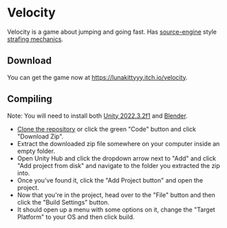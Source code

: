 # Velocity
Velocity is a game about jumping and going fast. Has [source-engine](https://developer.valvesoftware.com/wiki/Source) style [strafing mechanics](https://wiki.sourceruns.org/wiki/Bunnyhopping).

## Download
You can get the game now at https://lunakittyyy.itch.io/velocity.

## Compiling
Note: You will need to install both [Unity 2022.3.2f1](https://unity.com/releases/editor/whats-new/2022.3.2) and [Blender](https://www.blender.org/).

- [Clone the repository](https://docs.github.com/en/repositories/creating-and-managing-repositories/cloning-a-repository) or click the green "Code" button and click "Download Zip".
- Extract the downloaded zip file somewhere on your computer inside an empty folder.
- Open Unity Hub and click the dropdown arrow next to "Add" and click "Add project from disk" and navigate to the folder you extracted the zip into.
- Once you've found it, click the "Add Project button" and open the project.
- Now that you're in the project, head over to the "File" button and then click the "Build Settings" button.
- It should open up a menu with some options on it, change the "Target Platform" to your OS and then click build.

